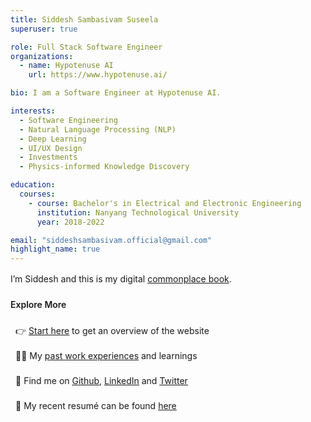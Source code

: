 ```yaml
---
title: Siddesh Sambasivam Suseela
superuser: true

role: Full Stack Software Engineer
organizations:
  - name: Hypotenuse AI
    url: https://www.hypotenuse.ai/

bio: I am a Software Engineer at Hypotenuse AI.

interests:
  - Software Engineering
  - Natural Language Processing (NLP)
  - Deep Learning
  - UI/UX Design
  - Investments
  - Physics-informed Knowledge Discovery

education:
  courses:
    - course: Bachelor's in Electrical and Electronic Engineering
      institution: Nanyang Technological University
      year: 2018-2022

email: "siddeshsambasivam.official@gmail.com"
highlight_name: true
---
```


<p style="margin-top:1rem;">I’m Siddesh and this is my digital <a href="https://en.wikipedia.org/wiki/Commonplace_book" target="_blank" style="text-decoration:underline">commonplace book</a>.</p>

<p style="margin-top:1.5rem; font-weight:600; margin-bottom:0.3rem;">Explore More</p>
<ul style="list-style-type:none; padding-left:0.5rem; line-height:2.5rem;">
  <li>
    👉 <u><a href="/start-here">Start here</a></u> to get an overview of the website
  </li>
  <li>
    🧑‍💻 My <u><a href="https://www.linkedin.com/in/siddeshss/details/experience/" target="_blank">past work experiences</a></u> and learnings
  </li>
  <li>
    🧵 Find me on <u><a href="https://github.com/siddeshSambasivam" target="_blank">Github</a></u>, <u><a href="https://www.linkedin.com/in/siddeshss/" target="_blank">LinkedIn</a></u> and <u><a href="https://twitter.com/ssiddesh45" target="_blank">Twitter</a></u>
  </li>

  <li>
    📑 My recent resumé can be found <u><a href="uploads/Siddesh Sambasivam Suseela - Resume.pdf" target="_blank">here</a></u>
  </li>
</ul>
